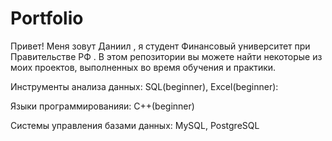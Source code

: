 # Portfolio
Привет! Меня зовут  Даниил , я студент Финансовый университет при Правительстве РФ .  В этом репозитории вы можете найти некоторые из моих проектов, выполненных во время обучения и практики.


Инструменты анализа данных: SQL(beginner), Excel(beginner):

Языки программированияи: C++(beginner)

Системы управления базами данных: MySQL, PostgreSQL
